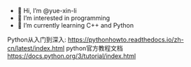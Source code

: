 - 👋 Hi, I’m @yue-xin-li
- 👀 I’m interested in programming
- 🌱 I’m currently learning C++ and Python

Python从入门到深入:
https://pythonhowto.readthedocs.io/zh-cn/latest/index.html
python官方教程文档
https://docs.python.org/3/tutorial/index.html
<!---
yue-xin-li/yue-xin-li is a ✨ special ✨ repository because its `README.md` (this file) appears on your GitHub profile.
You can click the Preview link to take a look at your changes.
--->

